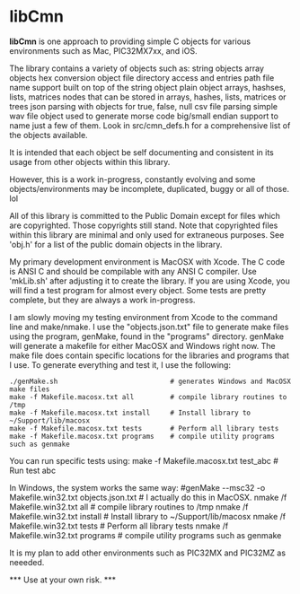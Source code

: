 
libCmn
===============

**libCmn** is one approach to providing simple C objects for
various environments such as Mac, PIC32MX7xx, and iOS.

The library contains a variety of objects such as:
    string objects
    array objects
    hex conversion object
    file directory access and entries
    path file name support built on top of the string object
    plain object arrays, hashses, lists, matrices
    nodes that can be stored in arrays, hashes, lists, matrices or trees
    json parsing with objects for true, false, null
    csv file parsing
    simple wav file object used to generate morse code
    big/small endian support
to name just a few of them.  Look in src/cmn_defs.h for a
comprehensive list of the objects available.

It is intended that each object be self documenting and consistent
in its usage from other objects within this library.

However, this is a work in-progress, constantly evolving and some
objects/environments may be incomplete, duplicated, buggy or all
of those. lol

All of this library is committed to the Public Domain except for files
which are copyrighted.  Those copyrights still stand. Note that copyrighted
files within this library are minimal and only used for extraneous purposes.
See 'obj.h' for a list of the public domain objects in the library.

My primary development environment is MacOSX with Xcode. The C code
is ANSI C and should be compilable with any ANSI C compiler. Use
'mkLib.sh' after adjusting it to create the library. If you are
using Xcode, you will find a test program for almost every object.
Some tests are pretty complete, but they are always a work in-progress.

I am slowly moving my testing environment from Xcode to the command line and
make/nmake. I use the "objects.json.txt" file to generate make files using
the program, genMake, found in the "programs" directory.  genMake will 
generate a makefile for either MacOSX and Windows right now. The make file
does contain specific locations for the libraries and programs that I use.
To generate everything and test it, I use the following:

    ./genMake.sh                            # generates Windows and MacOSX make files
    make -f Makefile.macosx.txt all         # compile library routines to /tmp
    make -f Makefile.macosx.txt install     # Install library to ~/Support/lib/macosx
    make -f Makefile.macosx.txt tests       # Perform all library tests
    make -f Makefile.macosx.txt programs    # compile utility programs such as genmake

You can run specific tests using: 
    make -f Makefile.macosx.txt test_abc    # Run test abc

In Windows, the system works the same way:
    #genMake  --msc32  -o Makefile.win32.txt  objects.json.txt  # I actually do this in MacOSX.
    nmake /f Makefile.win32.txt all         # compile library routines to /tmp
    nmake /f Makefile.win32.txt install     # Install library to ~/Support/lib/macosx
    nmake /f Makefile.win32.txt tests       # Perform all library tests
    nmake /f Makefile.win32.txt programs    # compile utility programs such as genmake

It is my plan to add other environments such as PIC32MX and PIC32MZ as neeeded.

*** Use at your own risk. ***
